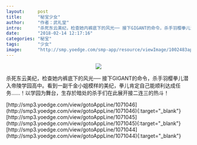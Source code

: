 ```yaml
---
layout:     post
title:      "秘宝少女"
author:     "作者：武礼堂"
intro:      "杀死东云美纪，检查她内裤底下的风光── 接下GIGANT的命令，杀手羽樱拳儿潜入帝陵学园高中。看到一副千金小姐模样的美纪，拳儿肯定自己能顺利达成任务……！以学园为舞台，生存於暗处的杀手们在此展开接二连三的热斗！"
date:       "2018-02-14 12:17:16"
categories: "秘宝"
tags:       "少女"
image:      "http://smp.yoedge.com/smp-app/resource/viewImage/1002483appline.png"
---
```

<div style="text-align: center">
<p><img src="http://smp.yoedge.com/smp-app/resource/viewImage/1002483appline.png"/></p>
</div>
<p class="post-meta">
<span>杀死东云美纪，检查她内裤底下的风光── 接下GIGANT的命令，杀手羽樱拳儿潜入帝陵学园高中。看到一副千金小姐模样的美纪，拳儿肯定自己能顺利达成任务……！以学园为舞台，生存於暗处的杀手们在此展开接二连三的热斗！</span>
</p>
[http://smp3.yoedge.com/view/gotoAppLine/1071046](http://smp3.yoedge.com/view/gotoAppLine/1071046){:target="_blank"}
[http://smp3.yoedge.com/view/gotoAppLine/1071045](http://smp3.yoedge.com/view/gotoAppLine/1071045){:target="_blank"}
[http://smp3.yoedge.com/view/gotoAppLine/1071044](http://smp3.yoedge.com/view/gotoAppLine/1071044){:target="_blank"}


